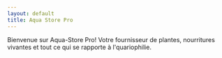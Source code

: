 ```yaml
---
layout: default
title: Aqua Store Pro
---
```


Bienvenue sur Aqua-Store Pro! Votre fournisseur de plantes, nourritures vivantes et tout ce qui se rapporte à l'quariophilie.
